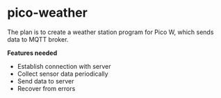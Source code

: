 # pico-weather

The plan is to create a weather station program for Pico W, which sends data to MQTT broker.

**Features needed**

- Establish connection with server
- Collect sensor data periodically
- Send data to server
- Recover from errors
